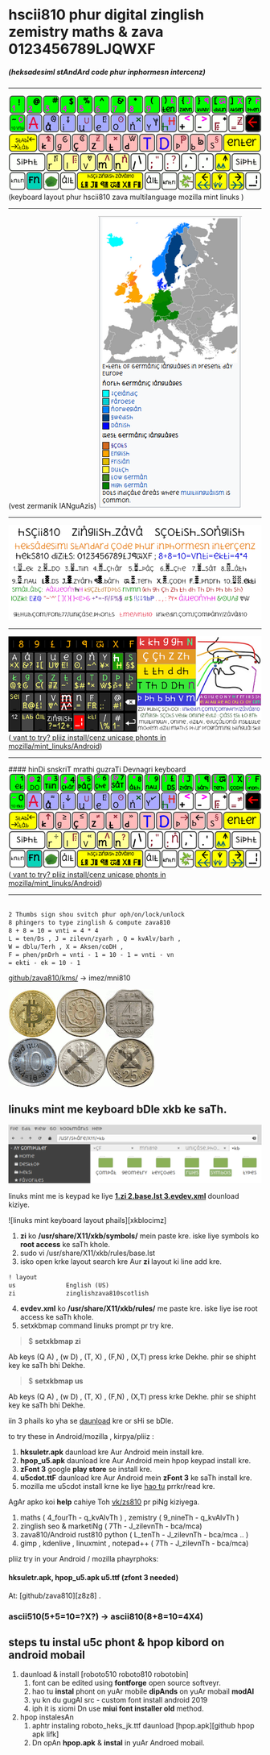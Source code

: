 # hscii810 phur digital zinglish zemistry maths & zava 0123456789LJQWXF
##### (heksadesiml stAndArd code phur inphormesn intercenz)
<hr></hr>
<img src="imez/keybord/hbpop_phonics_enghindsym.gif" alt="multilanguage keyboard">
(keyboard layout phur hscii810 zava multilanguage mozilla mint linuks )
<hr></hr>
(vest zermanik lANguAzis)

<img src="imez/keybord/vest_zemanic_languages.png" alt="multilanguage keyboard">
<hr></hr>


<img src="imez/keybord/hinDi_simbls_all.png" alt="multilanguage keyboard">

<hr></hr>
<img src="imez/keybord/hpop_phonics1.png" alt="multilanguage keyboard">
(<a href="https://github.com/Font77/unicase_phonts">
vant to try? pliiz install/cenz unicase phonts in mozilla/mint_linuks/Android</a>)
<hr></hr>
#### hinDi snskriT mrathi guzraTi Devnagri keyboard

<img src="imez/keybord/hscii_keybord_hinDi.png" alt="multilanguage keyboard">
(<a href="https://github.com/Font77/unicase_phonts">
vant to try? pliiz install/cenz unicase phonts in mozilla/mint_linuks/Android</a>)
<hr></hr>

```

2 Thumbs sign shou svitch phur oph/on/lock/unlock
8 phingers to type zinglish & compute zava810
8 + 8 = 10 = vnti = 4 * 4
L = ten/Ds , J = zilevn/zyarh , Q = kvAlv/barh ,
W = dblu/Terh , X = Aksen/coDH ,
F = phen/pnDrh = vnti - 1 = 10 - 1 = vnti - vn
= ekti - ek = 10 - 1
```
<a href="https://github.com/zava810/kms/">github/zava810/kms/</a> -> imez/mni810

<img src="https://github.com/zava810/kms/blob/main/imez/mni810/heksoin_mni810_all.gif"></img>

## linuks mint me keyboard bDle xkb ke saTh.
<img src="imez/set_phonts/xkbmintos1.png" alt="xkb folders/files">

linuks mint me is keypad ke liye **<a href="./mintoskeybord">1.zi 2.base.lst 3.evdev.xml</a>** dounload kiziye.

![linuks mint keyboard layout phails][xkblocimz]


1. **zi** ko **/usr/share/X11/xkb/symbols/** mein paste kre. iske liye symbols ko **root access** ke saTh khole.
2. sudo vi /usr/share/X11/xkb/rules/base.lst
3. isko open krke layout search kre Aur **zi** layout ki line add kre.
```
! layout
us              English (US)
zi              zinglishzava810scotlish
```
4. **evdev.xml** ko **/usr/share/X11/xkb/rules/** me paste kre. iske liye ise root access ke saTh khole.
5. setxkbmap command linuks prompt pr try kre.

> $ **setxkbmap zi**

Ab keys (Q A) , (w D) , (T, X) , (F,N) , (X,T) press krke Dekhe. phir se shipht key ke saTh bhi Dekhe.

> $ **setxkbmap us**


Ab keys (Q A) , (w D) , (T, X) , (F,N) , (X,T) press krke Dekhe. phir se shipht key ke saTh bhi Dekhe.

iin 3 phails ko yha se [daunload](../mintoskeybord) kre or sHi se bDle.

to try these in Android/mozilla , kirpya/pliiz :

1. **hksuletr.apk** daunload kre Aur Android mein install kre.
2. **hpop_u5.apk** daunload kre Aur Android mein hpop keypad install kre.
3. **zFont 3** google **play store** se install kre.
4. **u5cdot.ttF** daunload kre Aur Android mein **zFont 3** ke saTh install kre.
5. mozilla me u5cdot install krne ke liye [hao tu](./hao_tu_install.md) prrkr/read kre.

AgAr apko koi **help** cahiye Toh [vk/zs810](vk.com/zs810) pr piNg kiziyega.

1. maths ( 4_fourTh - q_kvAlvTh ) , zemistry ( 9_nineTh - q_kvAlvTh )
2. zinglish seo & marketiNg ( 7Th - J_zilevnTh - bca/mca)
3. zava810/Android rust810 python ( L_tenTh - J_zilevnTh - bca/mca .. )
4. gimp , kdenlive , linuxmint , notepad++ ( 7Th - J_zilevnTh - bca/mca)

pliiz try in your Android / mozilla phayrphoks:

#### hksuletr.apk, hpop_u5.apk u5.ttf (zfont 3 needed)
At: [github/zava810][z8z8] .



### ascii510(5+5=10=?X?) -> ascii810(8+8=10=4X4)  

## steps tu instal **u5c** phont & **hpop kibord** on android mobail
1. daunload & install [roboto510 roboto810 robotobin]
    1. font can be edited using **fontforge** open source softveyr.
    2. hao tu **instal** phont on yuAr mobile **dipAnds** on yuAr mobail **modAl**
    3. yu kn du gugAl src - custom font install android 2019
    4. iph it is xiomi Dn use **miui font installer old** method.
2. hpop instalesAn
    1. aphtr instaling roboto_heks_jk.ttf daunload [hpop.apk][github hpop apk lifk]
    2. Dn opAn **hpop.apk** & **instal** in yuAr Androed mobail.  
